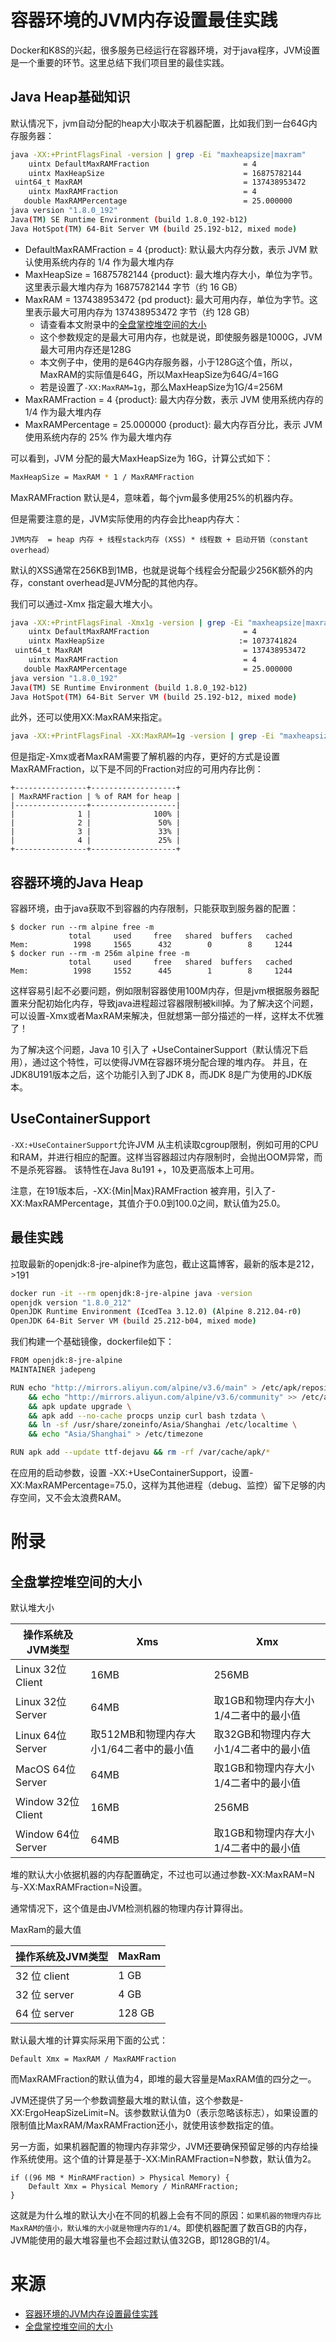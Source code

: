 # 容器环境的JVM内存设置最佳实践

Docker和K8S的兴起，很多服务已经运行在容器环境，对于java程序，JVM设置是一个重要的环节。这里总结下我们项目里的最佳实践。

## Java Heap基础知识

默认情况下，jvm自动分配的heap大小取决于机器配置，比如我们到一台64G内存服务器：

```bash
java -XX:+PrintFlagsFinal -version | grep -Ei "maxheapsize|maxram"
    uintx DefaultMaxRAMFraction                     = 4                                   {product}
    uintx MaxHeapSize                               = 16875782144                         {product}
 uint64_t MaxRAM                                    = 137438953472                        {pd product}
    uintx MaxRAMFraction                            = 4                                   {product}
   double MaxRAMPercentage                          = 25.000000                           {product}
java version "1.8.0_192"
Java(TM) SE Runtime Environment (build 1.8.0_192-b12)
Java HotSpot(TM) 64-Bit Server VM (build 25.192-b12, mixed mode)
```

- DefaultMaxRAMFraction = 4 {product}: 默认最大内存分数，表示 JVM 默认使用系统内存的 1/4 作为最大堆内存
- MaxHeapSize = 16875782144 {product}: 最大堆内存大小，单位为字节。这里表示最大堆内存为 16875782144 字节（约 16 GB）
- MaxRAM = 137438953472 {pd product}: 最大可用内存，单位为字节。这里表示最大可用内存为 137438953472 字节（约 128 GB）
  - 请查看本文附录中的[全盘掌控堆空间的大小](/2024/20241011-容器环境的JVM内存设置最佳实践?id=全盘掌控堆空间的大小)
  - 这个参数规定的是最大可用内存，也就是说，即使服务器是1000G，JVM最大可用内存还是128G
  - 本文例子中，使用的是64G内存服务器，小于128G这个值，所以，MaxRAM的实际值是64G，所以MaxHeapSize为64G/4=16G
  - 若是设置了`-XX:MaxRAM=1g`，那么MaxHeapSize为1G/4=256M
- MaxRAMFraction = 4 {product}: 最大内存分数，表示 JVM 使用系统内存的 1/4 作为最大堆内存
- MaxRAMPercentage = 25.000000 {product}: 最大内存百分比，表示 JVM 使用系统内存的 25% 作为最大堆内存

可以看到，JVM 分配的最大MaxHeapSize为 16G，计算公式如下：

```bash
MaxHeapSize = MaxRAM * 1 / MaxRAMFraction
```

MaxRAMFraction 默认是4，意味着，每个jvm最多使用25%的机器内存。

但是需要注意的是，JVM实际使用的内存会比heap内存大：

```
JVM内存  = heap 内存 + 线程stack内存 (XSS) * 线程数 + 启动开销（constant overhead）
```

默认的XSS通常在256KB到1MB，也就是说每个线程会分配最少256K额外的内存，constant overhead是JVM分配的其他内存。

我们可以通过-Xmx 指定最大堆大小。

```bash
java -XX:+PrintFlagsFinal -Xmx1g -version | grep -Ei "maxheapsize|maxram"
    uintx DefaultMaxRAMFraction                     = 4                                   {product}
    uintx MaxHeapSize                              := 1073741824                          {product}
 uint64_t MaxRAM                                    = 137438953472                        {pd product}
    uintx MaxRAMFraction                            = 4                                   {product}
   double MaxRAMPercentage                          = 25.000000                           {product}
java version "1.8.0_192"
Java(TM) SE Runtime Environment (build 1.8.0_192-b12)
Java HotSpot(TM) 64-Bit Server VM (build 25.192-b12, mixed mode)
```

此外，还可以使用XX:MaxRAM来指定。

```bash
java -XX:+PrintFlagsFinal -XX:MaxRAM=1g -version | grep -Ei "maxheapsize|maxram"
```

但是指定-Xmx或者MaxRAM需要了解机器的内存，更好的方式是设置MaxRAMFraction，以下是不同的Fraction对应的可用内存比例：

```
+----------------+-------------------+
| MaxRAMFraction | % of RAM for heap |
|----------------+-------------------|
|              1 |              100% |
|              2 |               50% |
|              3 |               33% |
|              4 |               25% |
+----------------+-------------------+
```

## 容器环境的Java Heap

容器环境，由于java获取不到容器的内存限制，只能获取到服务器的配置：

```
$ docker run --rm alpine free -m
             total     used     free   shared  buffers   cached
Mem:          1998     1565      432        0        8     1244
$ docker run --rm -m 256m alpine free -m
             total     used     free   shared  buffers   cached
Mem:          1998     1552      445        1        8     1244
```

这样容易引起不必要问题，例如限制容器使用100M内存，但是jvm根据服务器配置来分配初始化内存，导致java进程超过容器限制被kill掉。为了解决这个问题，可以设置-Xmx或者MaxRAM来解决，但就想第一部分描述的一样，这样太不优雅了！

为了解决这个问题，Java 10 引入了 +UseContainerSupport（默认情况下启用），通过这个特性，可以使得JVM在容器环境分配合理的堆内存。 并且，在JDK8U191版本之后，这个功能引入到了JDK 8，而JDK 8是广为使用的JDK版本。

## UseContainerSupport

`-XX:+UseContainerSupport`允许JVM 从主机读取cgroup限制，例如可用的CPU和RAM，并进行相应的配置。这样当容器超过内存限制时，会抛出OOM异常，而不是杀死容器。
该特性在Java 8u191 +，10及更高版本上可用。

注意，在191版本后，-XX:{Min|Max}RAMFraction 被弃用，引入了-XX:MaxRAMPercentage，其值介于0.0到100.0之间，默认值为25.0。

## 最佳实践

拉取最新的openjdk:8-jre-alpine作为底包，截止这篇博客，最新的版本是212，>191

```bash
docker run -it --rm openjdk:8-jre-alpine java -version
openjdk version "1.8.0_212"
OpenJDK Runtime Environment (IcedTea 3.12.0) (Alpine 8.212.04-r0)
OpenJDK 64-Bit Server VM (build 25.212-b04, mixed mode)
```

我们构建一个基础镜像，dockerfile如下：

```bash
FROM openjdk:8-jre-alpine
MAINTAINER jadepeng

RUN echo "http://mirrors.aliyun.com/alpine/v3.6/main" > /etc/apk/repositories \
    && echo "http://mirrors.aliyun.com/alpine/v3.6/community" >> /etc/apk/repositories \
    && apk update upgrade \
    && apk add --no-cache procps unzip curl bash tzdata \
    && ln -sf /usr/share/zoneinfo/Asia/Shanghai /etc/localtime \
    && echo "Asia/Shanghai" > /etc/timezone

RUN apk add --update ttf-dejavu && rm -rf /var/cache/apk/*
```

在应用的启动参数，设置 -XX:+UseContainerSupport，设置-XX:MaxRAMPercentage=75.0，这样为其他进程（debug、监控）留下足够的内存空间，又不会太浪费RAM。

# 附录

## 全盘掌控堆空间的大小

默认堆大小


| 操作系统及JVM类型  | Xms                                     | Xmx                                   |
| ------------------ | --------------------------------------- | ------------------------------------- |
| Linux 32位 Client  | 16MB                                    | 256MB                                 |
| Linux 32位 Server  | 64MB                                    | 取1GB和物理内存大小1/4二者中的最小值  |
| Linux 64位 Server  | 取512MB和物理内存大小1/64二者中的最小值 | 取32GB和物理内存大小1/4二者中的最小值 |
| MacOS 64位 Server  | 64MB                                    | 取1GB和物理内存大小1/4二者中的最小值  |
| Window 32位 Client | 16MB                                    | 256MB                                 |
| Window 64位 Server | 64MB                                    | 取1GB和物理内存大小1/4二者中的最小值  |

堆的默认大小依据机器的内存配置确定，不过也可以通过参数-XX:MaxRAM=N与-XX:MaxRAMFraction=N设置。

通常情况下，这个值是由JVM检测机器的物理内存计算得出。

MaxRam的最大值

| 操作系统及JVM类型 | MaxRam |
| ----------------- | ------ |
| 32 位 client      | 1 GB   |
| 32 位 server      | 4 GB   |
| 64 位 server      | 128 GB |

默认最大堆的计算实际采用下面的公式：

```
Default Xmx = MaxRAM / MaxRAMFraction
```

而MaxRAMFraction的默认值为4，即堆的最大容量是MaxRAM值的四分之一。

JVM还提供了另一个参数调整最大堆的默认值，这个参数是-XX:ErgoHeapSizeLimit=N。该参数默认值为0（表示忽略该标志），如果设置的限制值比MaxRAM/MaxRAMFraction还小，就使用该参数指定的值。

另一方面，如果机器配置的物理内存非常少，JVM还要确保预留足够的内存给操作系统使用。这个值的计算是基于-XX:MinRAMFraction=N参数，默认值为2。

```
if ((96 MB * MinRAMFraction) > Physical Memory) {
    Default Xmx = Physical Memory / MinRAMFraction;
}
```

这就是为什么堆的默认大小在不同的机器上会有不同的原因：`如果机器的物理内存比MaxRAM的值小，默认堆的大小就是物理内存的1/4`。即使机器配置了数百GB的内存，JVM能使用的最大堆容量也不会超过默认值32GB，即128GB的1/4。

# 来源

- [容器环境的JVM内存设置最佳实践](https://www.cnblogs.com/xiaoqi/p/container-jvm.html)
- [全盘掌控堆空间的大小](https://blog.homurax.com/2018/09/20/heap-space/)